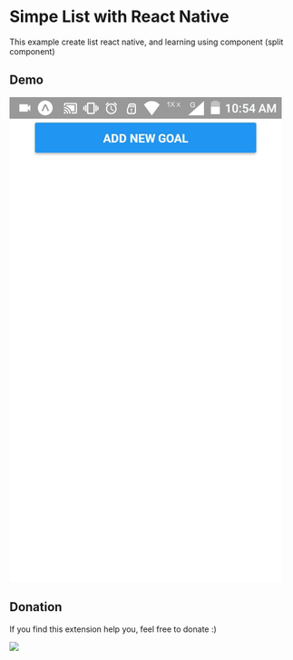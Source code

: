 # Simpe List with React Native

This example create list react native, and learning using component (split component)

## Demo
![ScreenShot](https://github.com/dsasmita/rn-simple-list/blob/master/assets/demo.gif)

## Donation
If you find this extension help you,  feel free to donate
:)

[![](https://www.paypalobjects.com/en_US/i/btn/btn_donateCC_LG.gif)](http://bit.ly/2nFWFZI)
